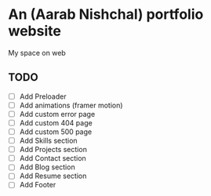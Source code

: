 # An (Aarab Nishchal) portfolio website
My space on web

## TODO
- [ ] Add Preloader
- [ ] Add animations (framer motion)
- [ ] Add custom error page
- [ ] Add custom 404 page
- [ ] Add custom 500 page
- [ ] Add Skills section
- [ ] Add Projects section
- [ ] Add Contact section
- [ ] Add Blog section
- [ ] Add Resume section
- [ ] Add Footer
